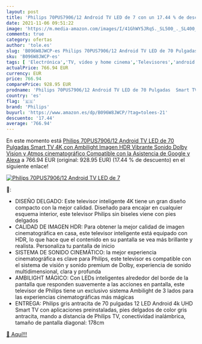 ```yaml
---
layout: post
title: 'Philips 70PUS7906/12 Android TV LED de 7 con un 17.44 % de descuento'
date: 2021-11-06 09:51:22
image: 'https://m.media-amazon.com/images/I/41GhWY5JRqS._SL500_._SL400_.jpg'
comments: true
category: ofertas
author: 'tole.es'
slug: 'B096W8JWCP-es Philips 70PUS7906/12 Android TV LED de 70 Pulgadas Smart...'
sku: 'B096W8JWCP-es'
tags: [ 'Electrónica','TV, vídeo y home cinema','Televisores','android','philips', ]
actualPrice: 766.94 EUR
currency: EUR
price: 766.94
comparePrice: 928.95 EUR
prodname: 'Philips 70PUS7906/12 Android TV LED de 70 Pulgadas  Smart TV 4K con Ambilight  Imagen HDR Vibrante  Sonido Dolby Vision y Atmos cinematográfico  Compatible con la Asistencia de Google y Alexa'
country: 'es'
flag: '🇪🇸'
brand: 'Philips'
buyurl: 'https://www.amazon.es/dp/B096W8JWCP/?tag=tolees-21'
descuento: '17.44'
average: '766.94'
---
```


En este momento está [Philips 70PUS7906/12 Android TV LED de 70 Pulgadas  Smart TV 4K con Ambilight  Imagen HDR Vibrante  Sonido Dolby Vision y Atmos cinematográfico  Compatible con la Asistencia de Google y Alexa](https://www.amazon.es/dp/B096W8JWCP/?tag=tolees-21) a 766.94 EUR (original: 928.95 EUR) (17.44 %  de descuento) en el siguiente enlace!

[![Philips 70PUS7906/12 Android TV LED de 7](https://m.media-amazon.com/images/I/41GhWY5JRqS._SL500_._SL400_.jpg)](https://www.amazon.es/dp/B096W8JWCP/?tag=tolees-21)

🔎:

- DISEÑO DELGADO: Este televisor inteligente 4K tiene un gran diseño compacto con la mejor calidad. Diseñado para encajar en cualquier esquema interior, este televisor Philips sin biseles viene con pies delgados
- CALIDAD DE IMAGEN HDR: Para obtener la mejor calidad de imagen cinematográfica en casa, este televisor inteligente está equipado con HDR, lo que hace que el contenido en su pantalla se vea más brillante y realista. Personaliza tu pantalla de inicio
- SISTEMA DE SONIDO CINEMÁTICO: la mejor experiencia cinematográfica es clave para Philips, este televisor es compatible con el sistema de visión y sonido premium de Dolby, experiencia de sonido multidimensional, clara y profunda
- AMBILIGHT MÁGICO: Con LEDs inteligentes alrededor del borde de la pantalla que responden suavemente a las acciones en pantalla, este televisor de Philips tiene un exclusivo sistema Ambilight de 3 lados para las experiencias cinematográficas más mágicas
- ENTREGA: Philips gris antracita de 70 pulgadas 12 LED Android 4k UHD Smart TV con aplicaciones preinstaladas, pies delgados de color gris antracita, mando a distancia de Philips TV, conectividad inalámbrica, tamaño de pantalla diagonal: 178cm

[🛒 Aquí!!!](https://www.amazon.es/dp/B096W8JWCP/?tag=tolees-21)
